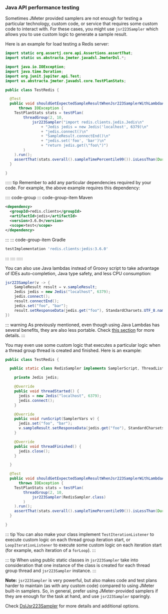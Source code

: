 ### Java API performance testing

Sometimes JMeter provided samplers are not enough for testing a particular technology, custom code, or service that requires some custom code to interact with. For these cases, you might use `jsr223Sampler` which allows you to use custom logic to generate a sample result.

Here is an example for load testing a Redis server:

```java
import static org.assertj.core.api.Assertions.assertThat;
import static us.abstracta.jmeter.javadsl.JmeterDsl.*;

import java.io.IOException;
import java.time.Duration;
import org.junit.jupiter.api.Test;
import us.abstracta.jmeter.javadsl.core.TestPlanStats;

public class TestRedis {

  @Test
  public void shouldGetExpectedSampleResultWhenJsr223SamplerWithLambdaAndCustomResponse()
      throws IOException {
    TestPlanStats stats = testPlan(
        threadGroup(2, 10,
            jsr223Sampler("import redis.clients.jedis.Jedis\n"
                + "Jedis jedis = new Jedis('localhost', 6379)\n"
                + "jedis.connect()\n"
                + "SampleResult.connectEnd()\n"
                + "jedis.set('foo', 'bar')\n"
                + "return jedis.get(\"foo\")")
        )
    ).run();
    assertThat(stats.overall().sampleTimePercentile99()).isLessThan(Duration.ofMillis(500));
  }

}
```

::::: tip
Remember to add any particular dependencies required by your code. For example, the above example requires this dependency:

:::: code-group
::: code-group-item Maven
```xml
<dependency>
  <groupId>redis.clients</groupId>
  <artifactId>jedis</artifactId>
  <version>3.6.0</version>
  <scope>test</scope>
</dependency>
```
:::
::: code-group-item Gradle
```groovy
testImplementation 'redis.clients:jedis:3.6.0'
```
:::
::::
:::::

You can also use Java lambdas instead of Groovy script to take advantage of IDEs auto-completion, Java type safety, and less CPU consumption:

```java
jsr223Sampler(v -> {
    SampleResult result = v.sampleResult;
    Jedis jedis = new Jedis("localhost", 6379);
    jedis.connect();
    result.connectEnd();
    jedis.set("foo", "bar");
    result.setResponseData(jedis.get("foo"), StandardCharsets.UTF_8.name());
})
```

::: warning
As previously mentioned, even though using Java Lambdas has several benefits, they are also less portable. Check [this section](../response-processing/jsr223-post-processor.md#lambdas) for more details.
:::

You may even use some custom logic that executes a particular logic when a thread group thread is created and finished. Here is an example:

```java
public class TestRedis {

  public static class RedisSampler implements SamplerScript, ThreadListener {

    private Jedis jedis;

    @Override
    public void threadStarted() {
      jedis = new Jedis("localhost", 6379);
      jedis.connect();
    }

    @Override
    public void runScript(SamplerVars v) {
      jedis.set("foo", "bar");
      v.sampleResult.setResponseData(jedis.get("foo"), StandardCharsets.UTF_8.name());
    }

    @Override
    public void threadFinished() {
      jedis.close();
    }

  }

  @Test
  public void shouldGetExpectedSampleResultWhenJsr223SamplerWithLambdaAndCustomResponse()
      throws IOException {
    TestPlanStats stats = testPlan(
        threadGroup(2, 10,
            jsr223Sampler(RedisSampler.class)
        )
    ).run();
    assertThat(stats.overall().sampleTimePercentile99()).isLessThan(Duration.ofMillis(500));
  }

}
```

::: tip
You can also make your class implement `TestIterationListener` to execute custom logic on each thread group iteration start, or `LoopIterationListener` to execute some custom logic on each iteration start (for example, each iteration of a `forLoop`).
:::

::: tip
When using public static classes in `jsr223Sampler` take into consideration that one instance of the class is created for each thread group thread and `jsr223Sampler` instance.
:::

**Note:** `jsr223Sampler` is very powerful, but also makes code and test plans harder to maintain (as with any custom code) compared to using JMeter built-in samplers. So, in general, prefer using JMeter-provided samplers if they are enough for the task at hand, and use `jsr223Sampler` sparingly.

Check [DslJsr223Sampler](/jmeter-java-dsl/src/main/java/us/abstracta/jmeter/javadsl/java/DslJsr223Sampler.java) for more details and additional options.
